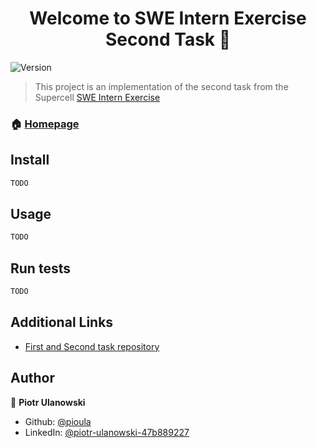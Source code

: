 <h1 align="center">Welcome to SWE Intern Exercise Second Task 👋</h1>
<p>
  <img alt="Version" src="https://img.shields.io/badge/version-1.0.0-blue.svg?cacheSeconds=2592000" />
</p>

> This project is an implementation of the second task from the Supercell 
> <a href="https://sc-id-intern-exercise.s3.us-east-1.amazonaws.com/intern.pdf"> SWE Intern Exercise</a>


### 🏠 [Homepage](https://github.com/pioula/swe-intern-exercise-second-task)

## Install

```sh
TODO
```

## Usage

```sh
TODO
```

## Run tests

```sh
TODO
```

## Additional Links
* <a href="https://github.com/pioula/swe-intern-exercise">First and Second task repository</a>

## Author

👤 **Piotr Ulanowski**

* Github: [@pioula](https://github.com/pioula)
* LinkedIn: [@piotr-ulanowski-47b889227](https://linkedin.com/in/piotr-ulanowski-47b889227)